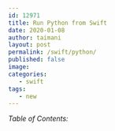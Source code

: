 ```yaml
---
id: 12971
title: Run Python from Swift
date: 2020-01-08
author: taimani
layout: post
permalink: /swift/python/
published: false
image: 
categories:
   - swift
tags:
   - new
---
```

_Table of Contents:_
